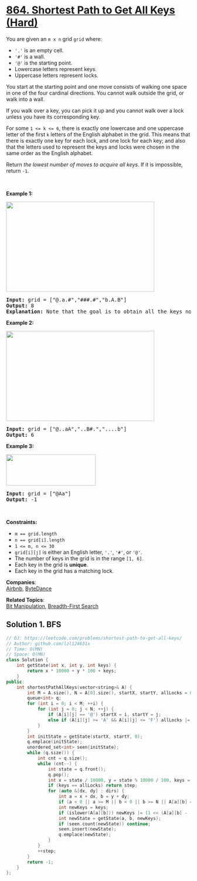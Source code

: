 # [864. Shortest Path to Get All Keys (Hard)](https://leetcode.com/problems/shortest-path-to-get-all-keys/)

<p>You are given an <code>m x n</code> grid <code>grid</code> where:</p>

<ul>
	<li><code>'.'</code> is an empty cell.</li>
	<li><code>'#'</code> is a wall.</li>
	<li><code>'@'</code> is the starting point.</li>
	<li>Lowercase letters represent keys.</li>
	<li>Uppercase letters represent locks.</li>
</ul>

<p>You start at the starting point and one move consists of walking one space in one of the four cardinal directions. You cannot walk outside the grid, or walk into a wall.</p>

<p>If you walk over a key, you can pick it up and you cannot walk over a lock unless you have its corresponding key.</p>

<p>For some <code><font face="monospace">1 &lt;= k &lt;= 6</font></code>, there is exactly one lowercase and one uppercase letter of the first <code>k</code> letters of the English alphabet in the grid. This means that there is exactly one key for each lock, and one lock for each key; and also that the letters used to represent the keys and locks were chosen in the same order as the English alphabet.</p>

<p>Return <em>the lowest number of moves to acquire all keys</em>. If it is impossible, return <code>-1</code>.</p>

<p>&nbsp;</p>
<p><strong>Example 1:</strong></p>
<img alt="" src="https://assets.leetcode.com/uploads/2021/07/23/lc-keys2.jpg" style="width: 404px; height: 245px;">
<pre><strong>Input:</strong> grid = ["@.a.#","###.#","b.A.B"]
<strong>Output:</strong> 8
<strong>Explanation:</strong> Note that the goal is to obtain all the keys not to open all the locks.
</pre>

<p><strong>Example 2:</strong></p>
<img alt="" src="https://assets.leetcode.com/uploads/2021/07/23/lc-key2.jpg" style="width: 404px; height: 245px;">
<pre><strong>Input:</strong> grid = ["@..aA","..B#.","....b"]
<strong>Output:</strong> 6
</pre>

<p><strong>Example 3:</strong></p>
<img alt="" src="https://assets.leetcode.com/uploads/2021/07/23/lc-keys3.jpg" style="width: 244px; height: 85px;">
<pre><strong>Input:</strong> grid = ["@Aa"]
<strong>Output:</strong> -1
</pre>

<p>&nbsp;</p>
<p><strong>Constraints:</strong></p>

<ul>
	<li><code>m == grid.length</code></li>
	<li><code>n == grid[i].length</code></li>
	<li><code>1 &lt;= m, n &lt;= 30</code></li>
	<li><code>grid[i][j]</code> is either an English letter, <code>'.'</code>, <code>'#'</code>, or <code>'@'</code>.</li>
	<li>The number of keys in the grid is in the range <code>[1, 6]</code>.</li>
	<li>Each key in the grid is <strong>unique</strong>.</li>
	<li>Each key in the grid has a matching lock.</li>
</ul>


**Companies**:  
[Airbnb](https://leetcode.com/company/airbnb), [ByteDance](https://leetcode.com/company/bytedance)

**Related Topics**:  
[Bit Manipulation](https://leetcode.com/tag/bit-manipulation/), [Breadth-First Search](https://leetcode.com/tag/breadth-first-search/)

## Solution 1. BFS

```cpp
// OJ: https://leetcode.com/problems/shortest-path-to-get-all-keys/
// Author: github.com/lzl124631x
// Time: O(MN)
// Space: O(MN)
class Solution {
    int getState(int x, int y, int keys) {
        return x * 10000 + y * 100 + keys;
    }
public:
    int shortestPathAllKeys(vector<string>& A) {
        int M = A.size(), N = A[0].size(), startX, startY, allLocks = 0, dirs[4][2] = {{0,1}, {0,-1}, {1,0}, {-1,0}}, step = 0;
        queue<int> q;
        for (int i = 0; i < M; ++i) {
            for (int j = 0; j < N; ++j) {
                if (A[i][j] == '@') startX = i, startY = j;
                else if (A[i][j] >= 'A' && A[i][j] <= 'F') allLocks |= (1 << (A[i][j] - 'A'));
            }
        }
        int initState = getState(startX, startY, 0);
        q.emplace(initState);
        unordered_set<int> seen{initState};
        while (q.size()) {
            int cnt = q.size();
            while (cnt--) {
                int state = q.front();
                q.pop();
                int x = state / 10000, y = state % 10000 / 100, keys = state % 100;
                if (keys == allLocks) return step;
                for (auto &[dx, dy] : dirs) {
                    int a = x + dx, b = y + dy;
                    if (a < 0 || a >= M || b < 0 || b >= N || A[a][b] == '#' || (isupper(A[a][b]) && (keys & (1 << (A[a][b] - 'A'))) == 0)) continue;
                    int newKeys = keys;
                    if (islower(A[a][b])) newKeys |= (1 << (A[a][b] - 'a'));
                    int newState = getState(a, b, newKeys);
                    if (seen.count(newState)) continue;
                    seen.insert(newState);
                    q.emplace(newState);
                }
            }
            ++step;
        }
        return -1;
    }
};
```